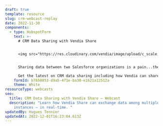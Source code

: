 ```yaml
---
draft: true
template: resource
slug: crm-webcast-replay
date: 2022-11-30
components:
  - type: HubspotForm
    text: >-
      # CRM Data Sharing with Vendia Share


      <img src="https://res.cloudinary.com/vendia/image/upload/c_scale,q_100,w_500/f_auto,q_90/v1669869802/crm-webcast_y1luum.webp" alt="" class="image-float-right" width="220" />


      Sharing data between two Salesforce organizations is a pain...then try to share between 3 or more and it's near impossible.

      Get the latest on CRM data sharing including how Vendia can share data across Salesforce Orgs and keep a ledgered single source of truth for all partners.
    formId: b7650853-d9a5-471e-ba30-e1621a12512a
    theme: White
resourceType: webcasts
seo:
  title: CRM Data Sharing with Vendia Share – Webcast
  description: "Learn how Vendia Share can exchange data among multiple Salesforce
    instances — in real-time. "
updatedBy: Hugues Tennier
updatedAt: 2022-12-01T16:23:04.613Z
---
```

